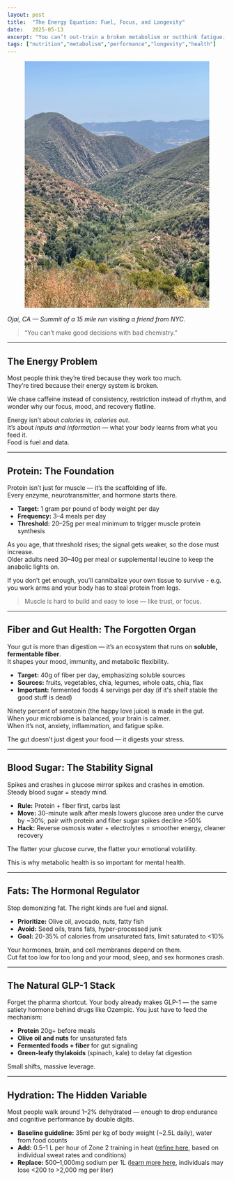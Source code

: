 ```yaml
---
layout: post
title:  "The Energy Equation: Fuel, Focus, and Longevity"
date:   2025-05-13
excerpt: "You can’t out-train a broken metabolism or outthink fatigue. Energy isn’t just what powers your body — it’s what shapes your mind."
tags: ["nutrition","metabolism","performance","longevity","health"]
---
```


<figure class="post-hero">
  <img src="../images/ojai.jpg" alt="jump">
  <figcaption></figcaption>
</figure>

*Ojai, CA —  Summit of a 15 mile run visiting a friend from NYC.*



> “You can’t make good decisions with bad chemistry.”

---

## The Energy Problem

Most people think they’re tired because they work too much.  
They’re tired because their energy system is broken.  

We chase caffeine instead of consistency, restriction instead of rhythm, and wonder why our focus, mood, and recovery flatline.  

Energy isn’t about *calories in, calories out*.  
It’s about *inputs and information* — what your body learns from what you feed it.  
Food is fuel and data.  

---

## Protein: The Foundation

Protein isn’t just for muscle — it’s the scaffolding of life.  
Every enzyme, neurotransmitter, and hormone starts there.  

- **Target:** 1 gram per pound of body weight per day  
- **Frequency:** 3–4 meals per day  
- **Threshold:** 20–25g per meal minimum to trigger muscle protein synthesis  

As you age, that threshold rises; the signal gets weaker, so the dose must increase.  
Older adults need 30–40g per meal or supplemental leucine to keep the anabolic lights on.  

If you don’t get enough, you’ll cannibalize your own tissue to survive - e.g. you work arms and your body has to steal protein from legs.   

> Muscle is hard to build and easy to lose — like trust, or focus.  

---

## Fiber and Gut Health: The Forgotten Organ

Your gut is more than digestion — it’s an ecosystem that runs on **soluble, fermentable fiber**.  
It shapes your mood, immunity, and metabolic flexibility.  

- **Target:** 40g of fiber per day, emphasizing soluble sources  
- **Sources:** fruits, vegetables, chia, legumes, whole oats, chia, flax  
- **Important:** fermented foods 4 servings per day (if it's shelf stable the good stuff is dead)  

Ninety percent of serotonin (the happy love juice) is made in the gut.  
When your microbiome is balanced, your brain is calmer.  
When it’s not, anxiety, inflammation, and fatigue spike.  

The gut doesn’t just digest your food — it digests your stress.  

---

## Blood Sugar: The Stability Signal

Spikes and crashes in glucose mirror spikes and crashes in emotion.  
Steady blood sugar = steady mind.  

- **Rule:** Protein + fiber first, carbs last  
- **Move:** 30-minute walk after meals lowers glucose area under the curve by ~30%; pair with protein and fiber sugar spikes decline >50%
- **Hack:** Reverse osmosis water + electrolytes = smoother energy, cleaner recovery  

The flatter your glucose curve, the flatter your emotional volatility.   

This is why metabolic health is so important for mental health.  

---

## Fats: The Hormonal Regulator

Stop demonizing fat. The right kinds are fuel and signal.  

- **Prioritize:** Olive oil, avocado, nuts, fatty fish  
- **Avoid:** Seed oils, trans fats, hyper-processed junk  
- **Goal:** 20-35% of calories from unsaturated fats, limit saturated to <10%  

Your hormones, brain, and cell membranes depend on them.  
Cut fat too low for too long and your mood, sleep, and sex hormones crash.  

---

## The Natural GLP-1 Stack

Forget the pharma shortcut. Your body already makes GLP-1 — the same satiety hormone behind drugs like Ozempic. You just have to feed the mechanism:  

- **Protein** 20g+ before meals  
- **Olive oil and nuts** for unsaturated fats  
- **Fermented foods + fiber** for gut signaling  
- **Green-leafy thylakoids** (spinach, kale) to delay fat digestion  

Small shifts, massive leverage.  

---

## Hydration: The Hidden Variable

Most people walk around 1–2% dehydrated — enough to drop endurance and cognitive performance by double digits.  

- **Baseline guideline:** 35ml per kg of body weight (~2.5L daily), water from food counts  
- **Add:** 0.5–1 L per hour of Zone 2 training in heat ([refine here](https://www.precisionhydration.com/performance-advice/hydration/how-to-measure-your-sweat-rate/), based on individual sweat rates and conditions)
- **Replace:** 500–1,000mg sodium per 1L ([learn more here](https://www.precisionhydration.com/performance-advice/hydration/how-to-estimate-sweat-salt-loss/), individuals may lose <200 to >2,000 mg per liter)